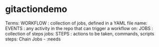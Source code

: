 # gitactiondemo

Terms:
 WORKFLOW : collection of jobs, defined in a YAML file
 name:
 EVENTS : any activity in the repo that can trigger a workflow 
 on:
 JOBS : collection of steps
 jobs:
 STEPS : actions to be taken, commands, scripts
 steps:
 Chain Jobs - :needs
